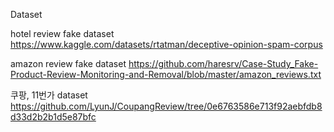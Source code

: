 Dataset

hotel review fake dataset
https://www.kaggle.com/datasets/rtatman/deceptive-opinion-spam-corpus


amazon review fake dataset
https://github.com/haresrv/Case-Study_Fake-Product-Review-Monitoring-and-Removal/blob/master/amazon_reviews.txt


쿠팡, 11번가 dataset
https://github.com/LyunJ/CoupangReview/tree/0e6763586e713f92aebfdb8d33d2b2b1d5e87bfc
